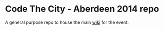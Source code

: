 # Code The City - Aberdeen 2014 repo

A general purpose repo to house the main [wiki](https://github.com/CodeTheCity/aberdeen2014/wiki) for the event.